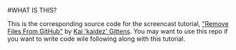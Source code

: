 #WHAT IS THIS?
   
This is the corresponding source code for the screencast tutorial, ["Remove Files From GitHub"](http://kaidez.com/remove-files-from-github/)
by [Kai 'kaidez' Gittens](http://twitter.com/kaidez). You may want to use this repo if you want to write code wile following along with
this tutorial.